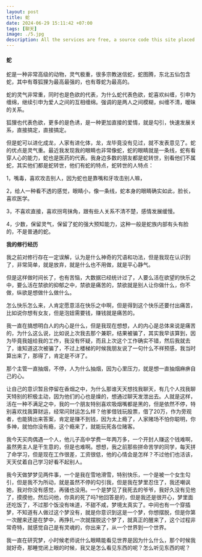 ```yaml
---
layout: post
title: 蛇
date: 2024-06-29 15:11:42 +07:00
tags: [聊天]
image: ./5.jpg
description: All the services are free, a source code this site placed on github repository and intergration with netlify service, another service that you can use is github page for hosting your own static site.
---
```


####  蛇

蛇是一种非常高级的动物，灵气极重，很多宗教迷信蛇，蛇图腾，东北五仙包含蛇，其中有尊狐狸为最高最强的，也有尊蛇为最高的。

蛇的灵气非常重，同时也是色欲的代表，为什么蛇代表色欲，蛇喜欢纠缠，引申为缠绵，继续引申为爱人之间的互相缠绵。强调的是两人之间模糊，纠缠不清，暧昧的关系。

狐狸也代表色欲，更多的是色诱，是一种更加直接的爱情，就是勾引，快速发展关系，直接搞定，直接搞定。

但是蛇可以进化成龙，人家有进化体，龙，龙毕竟没有见过，就不发表意见了。蛇的优点是灵气重。最近我发现我的眼睛也非常像蛇，蛇的眼睛就是一条线，蛇有看穿人心的能力，蛇也是医药的代表。我身边多数的朋友都是蛇转世，别看他们不属蛇，其实他们都是蛇转世，他们有蛇的特点，蛇转世的人特点：

1，嘴毒，喜欢攻击别人，因为蛇也是靠嘴和牙攻击别人嘛，

2，给人一种看不透的感觉，眼睛小，像一条线，蛇本身的眼睛确实如此，脸长，喜欢医学。

3，不喜欢直接，喜欢拐弯抹角，跟有些人关系不清不楚，感情发展缓慢。

4，少数，保留灵气，保留了蛇的强大预知能力，这种一般是蛇族内部有头有脸的，不是普通的蛇。

**我的修行经历**

我之前对修行存在一定误解，认为是什么神奇的咒语和功法，但是我现在认识到了，非常简单，就是放弃，就是什么也不用做，就是平心静气。

但是这样做时间长了，也有苦恼，大数据已经统计过了，人要么活在欲望的快乐之中，要么活在禁欲的抑郁之中，禁欲是痛苦的，禁欲就是别人让你做什么，你不做，纵欲是想做什么做什么。

怎么快乐怎么来，人肯定愿意活在快乐之中啊，但是得到这个快乐还要付出痛苦，比如说你想有女友，但是泡妞需要钱，赚钱就是痛苦的。

我一直在搞想明白人的内心是什么，但是我现在想想，人的内心是总体来说是痛苦的，为什么这么说，比如说上次我去那个兼职，结果被骗了，其实我早该算到，因为毕竟我姐给我的工作，我没有怀疑，而且上次这个工作确实不错，然后我就去了，谁知道这次被骗了，不过上楼梯的时候我朋友说了一句什么不祥预感，我当时算出来了，那得了，肯定是不详了。

那个主管一直抽烟，不停，人为什么抽烟，因为心里压力，就是想一直抽烟麻痹自己的心。

让自己的意识暂且停留在香烟之中，为什么那谁天天想找我聊天，有几个人找我聊天特别的积极主动，因为他们的心也是燥的，想通过聊天发泄出去。人就是这样，活在一种不满足之中，我的一个朋友特别喜欢吸烟嘴都是黑的，但是依然不停，特别喜欢找我算财运，经常问财运怎么样？他爹借钱玩股票，借了20万，作为旁观者，也能猜出来答案，肯定是赚不到钱，因为太上瘾了，人家赌场不怕你聪明，你多神，就怕你没有瘾，这个瘾来了，就能玩死各位赌客。

我今天买肉偶遇一个人，他儿子高中学费一年两万多，一个开封人赚这个钱难啊，虽然男主人是干生意的，但是也难啊。想想，我之前那些拼命苦学的同学，每天拼了命学习，但是现在工作很差，工资很低，他的心情会是怎样？不过他们也活该，天天仗着自己学习好看不起别人。

我今天做梦梦见两件事，一个是我在雪地滑雪，特别快乐，一个是被一个女生勾引，但是我不为所动，就是虽然不停的勾引我，但是我在梦里忍住了，我还嘲讽她，我对你没有感觉，再骚也没用。一个是梦见了我死去的爷爷，我好久没有见他了，摸摸他，然后问他，你真的死了吗?他回答是的，但是我还是很开心，梦里面还吃饭了，不过那个饭没有味道，不甜不咸，梦境太真实了。中间也有一个穿插梦，不知道有人做过这个梦没有，就是你意识到这是一个梦，你想摆脱，但是你第一次醒来还是在梦中，再挣扎一次就摆脱这个梦了，就真正的醒来了，这个过程非常奇特，就感觉自己是有灵魂的，你出来了，从一个世界到一个世界。

我一直在研究梦，小时候老师说什么眼睛能看见世界是因为什么什么，那个时候我就好奇，那睡觉闭上眼的时候，我又是怎么看见东西的呢？怎么听见东西的呢？
